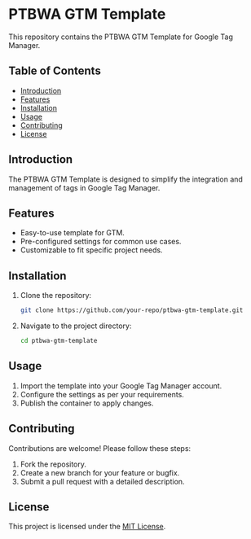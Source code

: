 # PTBWA GTM Template

This repository contains the PTBWA GTM Template for Google Tag Manager.

## Table of Contents
- [Introduction](#introduction)
- [Features](#features)
- [Installation](#installation)
- [Usage](#usage)
- [Contributing](#contributing)
- [License](#license)

## Introduction
The PTBWA GTM Template is designed to simplify the integration and management of tags in Google Tag Manager.

## Features
- Easy-to-use template for GTM.
- Pre-configured settings for common use cases.
- Customizable to fit specific project needs.

## Installation
1. Clone the repository:
    ```bash
    git clone https://github.com/your-repo/ptbwa-gtm-template.git
    ```
2. Navigate to the project directory:
    ```bash
    cd ptbwa-gtm-template
    ```

## Usage
1. Import the template into your Google Tag Manager account.
2. Configure the settings as per your requirements.
3. Publish the container to apply changes.

## Contributing
Contributions are welcome! Please follow these steps:
1. Fork the repository.
2. Create a new branch for your feature or bugfix.
3. Submit a pull request with a detailed description.

## License
This project is licensed under the [MIT License](LICENSE).
